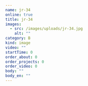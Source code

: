 ```yaml
---
name: jr-34
online: true
title: jr-34
images:
  - src: /images/uploads/jr-34.jpg
    alt: ""
category: B
kind: image
video: ""
startTime: 0
order_about: 0
order_projects: 0
order_video: 0
body: ""
body_en: ""
---
```

